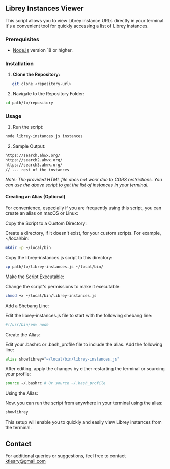 ## Librey Instances Viewer

This script allows you to view Librey instance URLs directly in your terminal. It's a convenient tool for quickly accessing a list of Librey instances.

### Prerequisites

- [Node.js](https://nodejs.org/) version 18 or higher.

### Installation

1. **Clone the Repository:**

```bash
   git clone <repository-url>
```

2. Navigate to the Repository Folder:

```bash
cd path/to/repository
```

### Usage

1. Run the script:

```bash
node librey-instances.js instances
```

2. Sample Output:

```perl
https://search.ahwx.org/
https://search2.ahwx.org/
https://search3.ahwx.org/
// ... rest of the instances
```

_Note: The provided HTML file does not work due to CORS restrictions. You can use the above script to get the list of instances in your terminal._

#### Creating an Alias (Optional)

For convenience, especially if you are frequently using this script, you can create an alias on macOS or Linux:

Copy the Script to a Custom Directory:

Create a directory, if it doesn't exist, for your custom scripts. For example, ~/local/bin:

```bash
mkdir -p ~/local/bin
```

Copy the librey-instances.js script to this directory:

```bash
cp path/to/librey-instances.js ~/local/bin/
```

Make the Script Executable:

Change the script's permissions to make it executable:

```bash
chmod +x ~/local/bin/librey-instances.js
```

Add a Shebang Line:

Edit the librey-instances.js file to start with the following shebang line:

```javascript
#!/usr/bin/env node
```

Create the Alias:

Edit your .bashrc or .bash_profile file to include the alias. Add the following line:

```bash
alias showlibrey="~/local/bin/librey-instances.js"
```

After editing, apply the changes by either restarting the terminal or sourcing your profile:

```bash
source ~/.bashrc # Or source ~/.bash_profile
```

Using the Alias:

Now, you can run the script from anywhere in your terminal using the alias:

```bash
showlibrey
```

This setup will enable you to quickly and easily view Librey instances from the terminal.

## Contact

For additional queries or suggestions, feel free to contact ktleary@gmail.com
